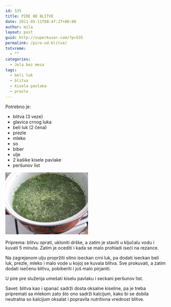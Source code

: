 ```yaml
---
id: 535
title: PIRE OD BLITVE
date: 2011-05-11T08:47:27+00:00
author: mila
layout: post
guid: http://superkuvar.com/?p=535
permalink: /pire-od-blitve/
totvreme:
  - ""
categories:
  - Jela bez mesa
tags:
  - beli luk
  - blitva
  - kisela pavlaka
  - prezle
---
```

Potrebno je:

  * blitva (3 veze)
  * glavica crnog luka
  * beli luk (2 čena)
  * prezle
  * mleko
  * so
  * biber
  * ulje
  * 2 kašike kisele pavlake
  * peršunov list

<img class="alignnone size-full wp-image-685" title="pireodblitve" src="/wp-content/uploads/2011/05/pireodblitve.jpg" alt="" width="259" height="194" /> 

Priprema: blitvu oprati, ukloniti drške, a zatim je staviti u ključalu vodu i kuvati 5 minuta. Zatim je ocediti i kada se malo prohladi iseći na rezance.

Na zagrejanom ulju propržiti sitno iseckan crni luk, pa dodati iseckan beli luk, prezle, mleko i malo vode u kojoj se kuvala blitva. Sve prokuvati, a zatim dodati isečenu blitvu, pobiberiti i još malo pirjaniti.

U pire pre služenja umešati kiselu pavlaku i seckani peršunov list.

Savet: blitva kao i spanać sadrži dosta oksalne kiseline, pa je treba pripremati sa mlekom zato što ono sadrži kalcijum, kako bi se dobila neutralna so kalcijum oksalat i popravila nutritivna vrednost blitve.